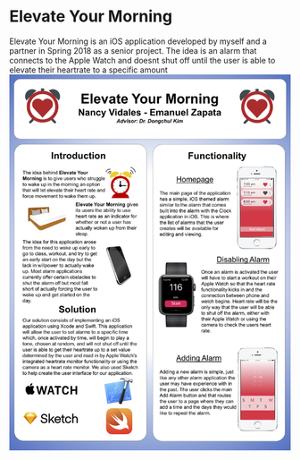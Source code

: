 # Elevate Your Morning
Elevate Your Morning is an iOS application developed by myself and a partner in Spring 2018 as a senior project. The idea is an alarm that connects to the Apple Watch and doesnt shut off until the user is able to elevate their heartrate to a specific amount
![picture](https://github.com/emanuelzapata/ElevateYourMorning/blob/master/seniorPoster.jpg?raw=true)
